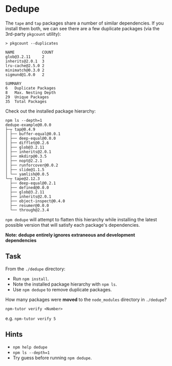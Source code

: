 # Dedupe

The `tape` and `tap` packages share a number of similar dependencies. If
you install them both, we can see there are a few duplicate packages
(via the 3rd-party `pkgcount` utility):

```
> pkgcount --duplicates

NAME            COUNT
glob@3.2.11     2
inherits@2.0.1  3
lru-cache@2.5.0 2
minimatch@0.3.0 2
sigmund@1.0.0   2

SUMMARY
6   Duplicate Packages
8   Max. Nesting Depth
29  Unique Packages
35  Total Packages
```

Check out the installed package hierarchy:

```
npm ls --depth=1
dedupe-example@0.0.0
├─┬ tap@0.4.9
│ ├── buffer-equal@0.0.1
│ ├── deep-equal@0.0.0
│ ├── difflet@0.2.6
│ ├── glob@3.2.11
│ ├── inherits@2.0.1
│ ├── mkdirp@0.3.5
│ ├── nopt@2.2.1
│ ├── runforcover@0.0.2
│ ├── slide@1.1.5
│ └── yamlish@0.0.5
└─┬ tape@2.12.3
  ├── deep-equal@0.2.1
  ├── defined@0.0.0
  ├── glob@3.2.11
  ├── inherits@2.0.1
  ├── object-inspect@0.4.0
  ├── resumer@0.0.0
  └── through@2.3.4
```

`npm dedupe` will attempt to flatten this hierarchy while installing the
latest possible version that will satisfy each package's dependencies.

**Note: dedupe entirely ignores extraneous and development dependencies**

## Task

From the `./dedupe` directory:

* Run `npm install`.
* Note the installed package hierarchy with `npm ls`.
* Use `npm dedupe` to remove duplicate packages.

How many packages were **moved** to the `node_modules` directory in
`./dedupe`?

```
npm-tutor verify <Number>
```

e.g. `npm-tutor verify 5`

## Hints

* `npm help dedupe`
* `npm ls --depth=1`
* Try guess before running `npm dedupe`.
